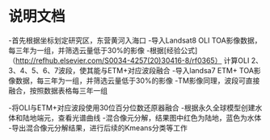 # 说明文档
-首先根据坐标划定研究区，东营黄河入海口
-导入Landsat8 OLI TOA影像数据，每三年为一组，并筛选云量低于30%的影像
-根据[经验公式]（http://refhub.elsevier.com/S0034-4257(20)30416-8/rf0365） 计算OLI 2、3、4、5、6、7波段，使其能与ETM+对应波段融合
-导入landsa7 ETM+ TOA影像数据，每三年为一组，并筛选云量低于30%的影像
-TM影像同理，波段可直接融合，按照数据表格每三年一组

-将OLI与ETM+对应波段使用30位百分位数还原器融合
-根据永久全球模型创建水体和陆地端元，查看光谱曲线
-混合像元分解，结果图中红色为陆地，蓝色为水体
-导出混合像元分解结果，进行后续的Kmeans分类等工作
